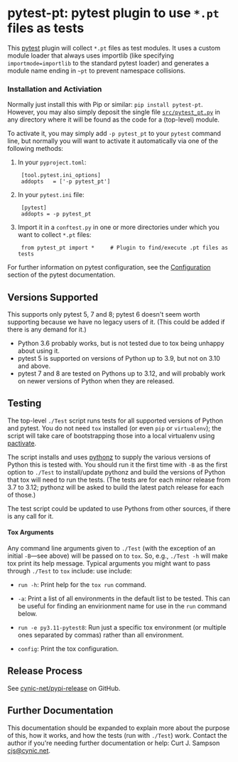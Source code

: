 pytest-pt: pytest plugin to use `*.pt` files as tests
=====================================================

This [pytest] plugin will collect `*.pt` files as test modules. It
uses a custom module loader that always uses importlib (like specifying
`importmode=importlib` to the standard pytest loader) and generates
a module name ending in `~pt` to prevent namespace collisions.

### Installation and Activiation

Normally just install this with Pip or similar: `pip install pytest-pt`.
However, you may also simply deposit the single file [`src/pytest_pt.py`]
in any directory where it will be found as the code for a (top-level)
module.

To activate it, you may simply add `-p pytest_pt` to your `pytest` command
line, but normally you will want to activate it automatically via one of
the following methods:

1. In your `pyproject.toml`:

        [tool.pytest.ini_options]
        addopts   = ['-p pytest_pt']

2. In your `pytest.ini` file:

        [pytest]
        addopts = -p pytest_pt

3. Import it in a `conftest.py` in one or more directories under which you
   want to collect `*.pt` files:

        from pytest_pt import *     # Plugin to find/execute .pt files as tests

For further information on pytest configuration, see the
[Configuration][pytest-conf] section of the pytest documentation.


Versions Supported
------------------

This supports only pytest 5, 7 and 8; pytest 6 doesn't seem worth
supporting because we have no legacy users of it. (This could be added if
there is any demand for it.)

- Python 3.6 probably works, but is not tested due to tox being unhappy
  about using it.
- pytest 5 is supported on versions of Python up to 3.9, but not on 3.10
  and above.
- pytest 7 and 8 are tested on Pythons up to 3.12, and will probably work
  on newer versions of Python when they are released.


Testing
-------

The top-level `./Test` script runs tests for all supported versions of
Python and pytest. You do not need `tox` installed (or even `pip` or
`virtualenv`); the script will take care of bootstrapping those into a
local virtualenv using [pactivate].

The script installs and uses [pythonz] to supply the various versions of
Python this is tested with. You should run it the first time with `-B`
as the first option to `./Test` to install/update pythonz and build
the versions of Python that tox will need to run the tests. (The
tests are for each minor release from 3.7 to 3.12; pythonz will be
asked to build the latest patch release for each of those.)

The test script could be updated to use Pythons from other sources, if
there is any call for it.

#### Tox Arguments

Any command line arguments given to `./Test` (with the exception of an
initial `-B`—see above) will be passed on to `tox`. So, e.g., `./Test -h`
will make tox print its help message. Typical arguments you might want to
pass through `./Test` to `tox` include: use include:

- `run -h`: Print help for the `tox run` command.

- `-a`: Print a list of all environments in the default list to be tested.
  This can be useful for finding an envirionment name for use in the `run`
  command below.

- `run -e py3.11-pytest8`: Run just a specific tox environment (or multiple
  ones separated by commas) rather than all environment.

- `config`: Print the tox configuration.


Release Process
---------------

See [cynic-net/pypi-release] on GitHub.


Further Documentation
---------------------

This documentation should be expanded to explain more about the purpose of
this, how it works, and how the tests (run with `./Test`) work. Contact the
author if you're needing further documentation or help: Curt J. Sampson
<cjs@cynic.net>.



<!-------------------------------------------------------------------->
[`src/pytest_pt.py`]: ./src/pytest_pt.py
[cynic-net/pypi-release]: https://github.com/cynic-net/pypi-release
[pactivate]: https://github.com/cynic-net/pactivate
[pytest-conf]: https://docs.pytest.org/en/stable/reference/customize.html
[pytest]: https://pytest.org/
[pythonz]: https://github.com/saghul/pythonz
